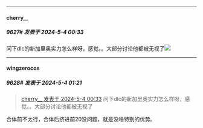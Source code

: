 ﻿
*****

####  cherry__  
##### 9627#       发表于 2024-5-4 00:33

问下dlc的新加里奥实力怎么样呀，感觉。。大部分讨论他都被无视了<img src="https://static.saraba1st.com/image/smiley/face2017/180.png" referrerpolicy="no-referrer">


*****

####  wingzerocos  
##### 9628#       发表于 2024-5-4 01:21

<blockquote><a href="httphttps://bbs.saraba1st.com/2b/forum.php?mod=redirect&amp;goto=findpost&amp;pid=64803856&amp;ptid=2014846" target="_blank">cherry__ 发表于 2024-5-4 00:33</a>
问下dlc的新加里奥实力怎么样呀，感觉。。大部分讨论他都被无视了</blockquote>
合体前不太行，合体后挤进前20没问题，就是没啥特别的优势。

